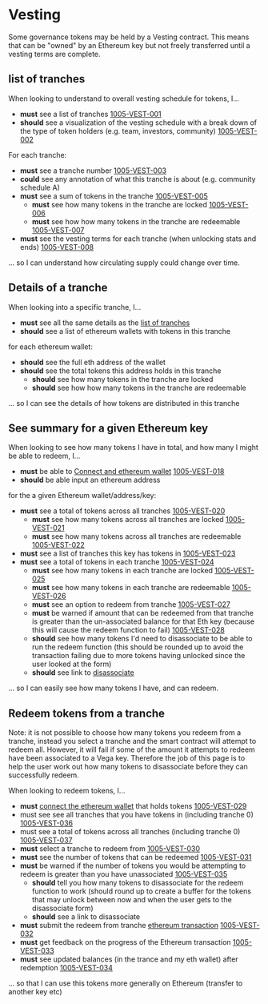 # Vesting

Some governance tokens may be held by a Vesting contract. This means that can be "owned" by an Ethereum key but not freely transferred until a vesting terms are complete.

## list of tranches

When looking to understand to overall vesting schedule for tokens, I...

- **must** see a list of tranches <a name="1005-VEST-001" href="#1005-VEST-001">1005-VEST-001</a>
- **should** see a visualization of the vesting schedule with a break down of the type of token holders (e.g. team, investors, community) <a name="1005-VEST-002" href="#1005-VEST-002">1005-VEST-002</a>

For each tranche:

- **must** see a tranche number <a name="1005-VEST-003" href="#1005-VEST-003">1005-VEST-003</a>
- **could** see any annotation of what this tranche is about (e.g. community schedule A)
- **must** see a sum of tokens in the tranche <a name="1005-VEST-005" href="#1005-VEST-005">1005-VEST-005</a>
  - **must** see how many tokens in the tranche are locked <a name="1005-VEST-006" href="#1005-VEST-006">1005-VEST-006</a>
  - **must** see how how many tokens in the tranche are redeemable <a name="1005-VEST-007" href="#1005-VEST-007">1005-VEST-007</a>
- **must** see the vesting terms for each tranche (when unlocking stats and ends) <a name="1005-VEST-008" href="#1005-VEST-008">1005-VEST-008</a>

... so I can understand how circulating supply could change over time.

## Details of a tranche

When looking into a specific tranche, I...

- **must** see all the same details as the [list of tranches](#details-of-a-tranche)
- **should** see a list of ethereum wallets with tokens in this tranche

for each ethereum wallet:

- **should** see the full eth address of the wallet 
- **should** see the total tokens this address holds in this tranche
  - **should** see how many tokens in the tranche are locked 
  - **should** see how how many tokens in the tranche are redeemable 

... so I can see the details of how tokens are distributed in this tranche

## See summary for a given Ethereum key

When looking to see how many tokens I have in total, and how many I might be able to redeem, I...

- **must** be able to [Connect and ethereum wallet](0004-EWAL-connect_ethereum_wallet.md) <a name="1005-VEST-018" href="#1005-VEST-018">1005-VEST-018</a>
- **should** be able input an ethereum address

for the a given Ethereum wallet/address/key:

- **must** see a total of tokens across all tranches <a name="1005-VEST-020" href="#1005-VEST-020">1005-VEST-020</a>
  - **must** see how many tokens across all tranches are locked <a name="1005-VEST-021" href="#1005-VEST-021">1005-VEST-021</a>
  - **must** see how many tokens across all tranches are redeemable <a name="1005-VEST-022" href="#1005-VEST-022">1005-VEST-022</a>
- **must** see a list of tranches this key has tokens in <a name="1005-VEST-023" href="#1005-VEST-023">1005-VEST-023</a>
- **must** see a total of tokens in each tranche <a name="1005-VEST-024" href="#1005-VEST-024">1005-VEST-024</a>
  - **must** see how many tokens in each tranche are locked <a name="1005-VEST-025" href="#1005-VEST-025">1005-VEST-025</a>
  - **must** see how many tokens in each tranche are redeemable <a name="1005-VEST-026" href="#1005-VEST-026">1005-VEST-026</a>
  - **must** see an option to redeem from tranche <a name="1005-VEST-027" href="#1005-VEST-027">1005-VEST-027</a>
  - **must** be warned if amount that can be redeemed from that tranche is greater than the un-associated balance for that Eth key (because this will cause the redeem function to fail) <a name="1005-VEST-028" href="#1005-VEST-028">1005-VEST-028</a>
  - **should** see how many tokens I'd need to disassociate to be able to run the redeem function (this should be rounded up to avoid the transaction failing due to more tokens having unlocked since the user looked at the form)
  - **should** see link to [disassociate](1004-ASSO-associate.md) 

... so I can easily see how many tokens I have, and can redeem.

## Redeem tokens from a tranche

Note: it is not possible to choose how many tokens you redeem from a tranche, instead you select a tranche and the smart contract will attempt to redeem all. However, it will fail if some of the amount it attempts to redeem have been associated to a Vega key. Therefore the job of this page is to help the user work out how many tokens to disassociate before they can successfully redeem.

When looking to redeem tokens, I...

- **must** [connect the ethereum wallet](0004-EWAL-connect_ethereum_wallet.md) that holds tokens <a name="1005-VEST-029" href="#1005-VEST-029">1005-VEST-029</a>
- must see see all tranches that you have tokens in (including tranche 0) <a name="1005-VEST-036" href="#1005-VEST-036">1005-VEST-036</a>
- must see a total of tokens across all tranches (including tranche 0) <a name="1005-VEST-037" href="#1005-VEST-037">1005-VEST-037</a>
- **must** select a tranche to redeem from <a name="1005-VEST-030" href="#1005-VEST-030">1005-VEST-030</a>
- **must** see the number of tokens that can be redeemed <a name="1005-VEST-031" href="#1005-VEST-031">1005-VEST-031</a>
- **must** be warned if the number of tokens you would be attempting to redeem is greater than you have unassociated <a name="1005-VEST-035" href="#1005-VEST-035">1005-VEST-035</a>
  - **should** tell you how many tokens to disassociate for the redeem function to work (should round up to create a buffer for the tokens that may unlock between now and when the user gets to the disassociate form)
  - **should** see a link to disassociate 
- **must** submit the redeem from tranche [ethereum transaction](0005-ETXN-submit_ethereum_transaction.md) <a name="1005-VEST-032" href="#1005-VEST-032">1005-VEST-032</a>
- **must** get feedback on the progress of the Ethereum transaction <a name="1005-VEST-033" href="#1005-VEST-033">1005-VEST-033</a>
- **must** see updated balances (in the trance and my eth wallet) after redemption <a name="1005-VEST-034" href="#1005-VEST-034">1005-VEST-034</a>

... so that I can use this tokens more generally on Ethereum (transfer to another key etc)